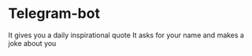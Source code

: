 # Telegram-bot

It gives you a daily inspirational quote
It asks for your name and makes a joke about you
